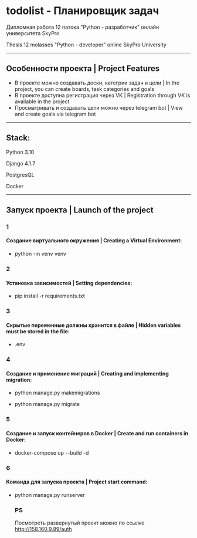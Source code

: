 # todolist - Планировщик задач #

Дипломная работа 12 патока "Python - разработчик" онлайн университета SkyPro

Thesis 12 molasses "Python - developer" online SkyPro University

----
## Особенности проекта | Project Features ##

- В проекте можно создавать доски, категрии задач и цели | In the project, you can create boards, task categories and goals
- В проекте доступна регистрация через VK | Registration through VK is available in the project
- Просматривать и создавать цели можно через telegram bot | View and create goals via telegram bot

____
## Stack: ##
Python 3.10

Django 4.1.7

PostgresQL

Docker

----

## Запуск проекта | Launch of the project ##

### 1 ###

#### Создание виртуального окружения | Creating a Virtual Environment: ####

- python -m venv venv

### 2 ###

#### Установка зависимостей | Setting dependencies: ###

 - pip install -r requirements.txt

### 3 ###

#### Скрытые переменные должны хранится в файле | Hidden variables must be stored in the file: ####

- .env

### 4 ###

#### Создание и применение миграций | Creating and implementing migration: ####

- python manage.py makemigrations 

- python manage.py migrate

### 5 ###

#### Создание и запуск контейнеров в Docker | Create and run containers in Docker: ####


- docker-compose up --build -d

### 6 ###

#### Команда для запуска проекта | Project start command: ####

- python manage.py runserver

  ### PS ###
  Посмотреть развернутый проект можно по ссылке http://158.160.9.89/auth

